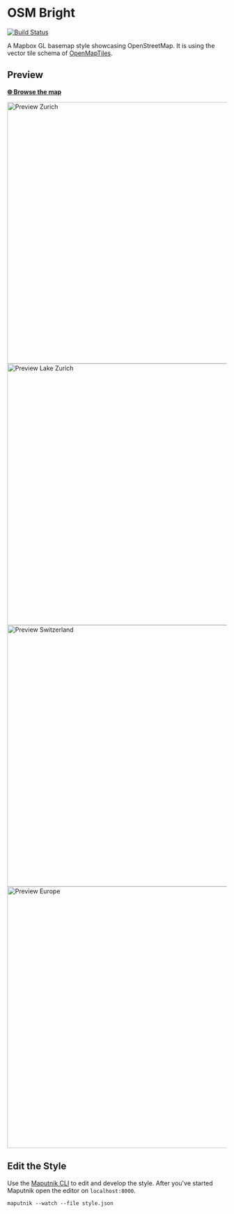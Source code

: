 # OSM Bright

[![Build Status](https://travis-ci.org/openmaptiles/osm-bright-gl-style.svg?branch=master)](https://travis-ci.org/openmaptiles/osm-bright-gl-style)

A Mapbox GL basemap style showcasing OpenStreetMap.
It is using the vector tile
schema of [OpenMapTiles](https://github.com/openmaptiles/openmaptiles).

## Preview

**[:globe_with_meridians: Browse the map](https://openmaptiles.github.io/osm-bright-gl-style)**

<img src="https://github.com/openmaptiles/osm-bright-gl-style/raw/gh-pages/preview/preview-15.png" width="600" title="Preview Zurich">

<img src="https://github.com/openmaptiles/osm-bright-gl-style/raw/gh-pages/preview/preview-10.png" width="600" title="Preview Lake Zurich">

<img src="https://github.com/openmaptiles/osm-bright-gl-style/raw/gh-pages/preview/preview-7.png" width="600" title="Preview Switzerland">

<img src="https://github.com/openmaptiles/osm-bright-gl-style/raw/gh-pages/preview/preview-4.png" width="600" title="Preview Europe">

## Edit the Style

Use the [Maputnik CLI](http://openmaptiles.org/docs/style/maputnik/) to edit and develop the style.
After you've started Maputnik open the editor on `localhost:8000`.

```
maputnik --watch --file style.json
```
